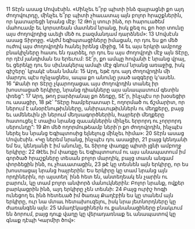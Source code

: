 11 Տէրն ասաց Մովսէսին. «Մինչեւ ե՞րբ պիտի ինձ զայրացնի քո այդ ժողովուրդը, մինչեւ ե՞րբ պիտի չհաւատայ այն բոլոր հրաշքներին, որ կատարեցի նրանց մէջ: 12 Թո՛յլ տուր ինձ, որ հարուածեմ մահուամբ եւ կորստեան մատնեմ նրանց, իսկ քեզ ու քո հօր տունը այս ժողովրդից աւելի մեծ ու բազմանդամ դարձնեմ»: 13 Մովսէսն ասաց Տիրոջը. «Այժմ եգիպտացիները իմացան, որ դու ես քո մեծ ուժով այս ժողովրդին հանել իրենց միջից, 14 եւ այս երկրի ամբողջ բնակիչները հասու են դարձել, որ դու ես այս ժողովրդի մէջ այն Տէրը, որ դէմ յանդիման ես երեւում: Տէ՜ր, քո ամպը հովանի է նրանց վրայ, եւ ցերեկը դու ես սիւնակերպ ամպի մէջ գնում նրանց առաջից, իսկ գիշերը՝ կրակէ սեան նման: 15 Արդ, եթէ դու այդ ժողովրդին մի մարդու պէս ոչնչացնես, ապա քո անունը լսած ազգերը կ՚ասեն. 16 “Քանի որ Տէրը չկարողացաւ այս ժողովրդին տանել իր խոստացած երկիրը, նրանց դիակները այս անապատում գետին փռեց”: 17 Արդ, թող բարձրանայ քո ձեռքը, Տէ՜ր, ինչպէս որ խօսեցիր ու ասացիր, 18 թէ՝ “Տէրը համբերատար է, ողորմած ու ճշմարիտ, որ ներում է անօրէնութիւնները, անիրաւութիւններն ու մեղքերը, բայց եւ ամենեւին չի ներում մեղսագործներին, հայրերի մեղքերը հատուցել է տալիս նրանց զաւակներին մինչեւ երրորդ ու չորրորդ սերունդը”: 19 Քո մեծ ողորմութեամբ ների՛ր քո ժողովրդին, ինչպէս ներել ես նրանց Եգիպտոսից ելնելուց մինչեւ հիմա»: 20 Տէրն ասաց Մովսէսին. «Կը ներեմ նրանց, ինչպէս դու ասացիր, 21 բայց կենդանի եմ ես, կենդանի է իմ անունը, եւ Տիրոջ փառքը պիտի լցնի ամբողջ երկիրը: 22 Թէեւ իմ փառքը եւ Եգիպտոսում ու այս անապատում իմ գործած հրաշքները տեսան բոլոր մարդիկ, բայց տասն անգամ փորձեցին ինձ, ու չհաւատացին, 23 թէ կը տեսնեն այն երկիրը, որ ես խոստացայ նրանց հայրերին: Ես երկիրը կը տամ նրանց այն որդիներին, որ այստեղ՝ ինձ հետ են, անտեղեակ են չարին ու բարուն, կը տամ բոլոր անփորձ մանուկներին: Բոլոր նրանք, ովքեր բարկացրին ինձ, այդ երկիրը չեն տեսնի: 24 Բայց ուրիշ հոգի ունեցող եւ ինձ հետեւած իմ ծառայ Քաղէբին ես կը տանեմ այն երկիրը, ուր նա մտաւ հետախուզելու, իսկ նրա յետնորդները կը ժառանգեն այն: 25 Ամաղէկացիներն ու քանանացիները բնակւում են ձորում, բայց դուք վաղը կը վերադառնաք եւ անապատով կը գնաք դէպի Կարմիր ծով»:
